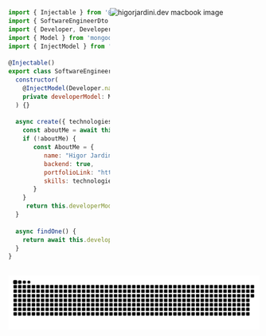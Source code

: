 <a href="https://higorjardini.dev/"><img src="https://github.com/HigorJardini/HigorJardini/blob/main/higorjardini.dev.png?raw=true" alt="higorjardini.dev macbook image" min-width="300px" max-width="300px" width="300px" align="right"></a>

```js
import { Injectable } from '@higorjardini/common';
import { SoftwareEngineerDto } from './dto/software-enginner.dto';
import { Developer, DeveloperDocument } from './schemas/software-enginner.schemas';
import { Model } from 'mongoose';
import { InjectModel } from '@higorjardini/mongoose';

@Injectable()
export class SoftwareEngineerService {
  constructor(
    @InjectModel(Developer.name)
    private developerModel: Model<DeveloperDocument>,
  ) {}

  async create({ technologies }:  SoftwareEngineerDto) {
    const aboutMe = await this.findOne();
    if (!aboutMe) {
       const AboutMe = {
          name: "Higor Jardini",
          backend: true,
          portfolioLink: "https://higorjardini.dev/",
          skills: technologies
       }
    }
     return this.developerModel.create({ AboutMe });
  }

  async findOne() {
    return await this.developerModel.find().exec();
  }
}
```

##

![Snake animation](https://github.com/HigorJardini/Higorjardini/blob/output/github-contribution-grid-snake.svg)

